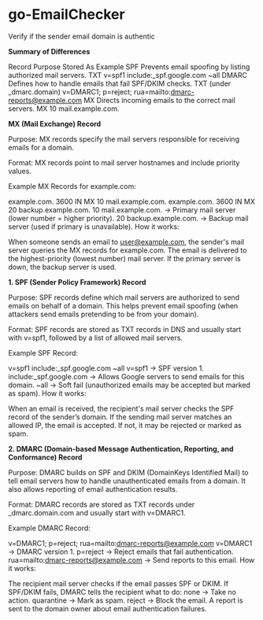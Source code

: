 # go-EmailChecker
Verify if the sender email domain is authentic 

**Summary of Differences**

Record	Purpose	                                                      Stored As	    Example
SPF	    Prevents email spoofing by listing authorized mail servers.	  TXT	          v=spf1 include:_spf.google.com ~all
DMARC	  Defines how to handle emails that fail SPF/DKIM checks.	      TXT           (under _dmarc.domain)	v=DMARC1; p=reject; rua=mailto:dmarc-reports@example.com
MX	    Directs incoming emails to the correct mail servers.	        MX	          10 mail.example.com.

**MX (Mail Exchange) Record**

Purpose:
MX records specify the mail servers responsible for receiving emails for a domain.

Format:
MX records point to mail server hostnames and include priority values.

Example MX Records for example.com:

example.com.    3600   IN   MX   10 mail.example.com.
example.com.    3600   IN   MX   20 backup.example.com.
10 mail.example.com. → Primary mail server (lower number = higher priority).
20 backup.example.com. → Backup mail server (used if primary is unavailable).
How it works:

When someone sends an email to user@example.com, the sender's mail server queries the MX records for example.com.
The email is delivered to the highest-priority (lowest number) mail server.
If the primary server is down, the backup server is used.


**1. SPF (Sender Policy Framework) Record**

Purpose:
SPF records define which mail servers are authorized to send emails on behalf of a domain. This helps prevent email spoofing (when attackers send emails pretending to be from your domain).

Format:
SPF records are stored as TXT records in DNS and usually start with v=spf1, followed by a list of allowed mail servers.

Example SPF Record:

v=spf1 include:_spf.google.com ~all
v=spf1 → SPF version 1.
include:_spf.google.com → Allows Google servers to send emails for this domain.
~all → Soft fail (unauthorized emails may be accepted but marked as spam).
How it works:

When an email is received, the recipient's mail server checks the SPF record of the sender’s domain.
If the sending mail server matches an allowed IP, the email is accepted.
If not, it may be rejected or marked as spam.

**2. DMARC (Domain-based Message Authentication, Reporting, and Conformance) Record**

Purpose:
DMARC builds on SPF and DKIM (DomainKeys Identified Mail) to tell email servers how to handle unauthenticated emails from a domain. It also allows reporting of email authentication results.

Format:
DMARC records are stored as TXT records under _dmarc.domain.com and usually start with v=DMARC1.

Example DMARC Record:

v=DMARC1; p=reject; rua=mailto:dmarc-reports@example.com
v=DMARC1 → DMARC version 1.
p=reject → Reject emails that fail authentication.
rua=mailto:dmarc-reports@example.com → Send reports to this email.
How it works:

The recipient mail server checks if the email passes SPF or DKIM.
If SPF/DKIM fails, DMARC tells the recipient what to do:
none → Take no action.
quarantine → Mark as spam.
reject → Block the email.
A report is sent to the domain owner about email authentication failures.

